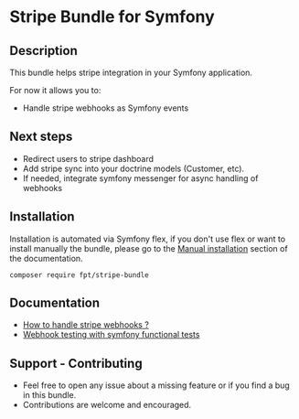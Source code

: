 # Stripe Bundle for Symfony

## Description

This bundle helps stripe integration in your Symfony application.

For now it allows you to:

- Handle stripe webhooks as Symfony events

## Next steps

- Redirect users to stripe dashboard
- Add stripe sync into your doctrine models (Customer, etc).
- If needed, integrate symfony messenger for async handling of webhooks

## Installation

Installation is automated via Symfony flex, if you don't use flex or want to install manually the bundle, please go to the [Manual installation](./docs/manual_installation.md) section of the documentation.

`composer require fpt/stripe-bundle`

## Documentation

- [How to handle stripe webhooks ?](docs/webhooks_as_symfony_events.md)
- [Webhook testing with symfony functional tests](docs/testing_webhooks.md)

## Support - Contributing

- Feel free to open any issue about a missing feature or if you find a bug in this bundle. 
- Contributions are welcome and encouraged.
